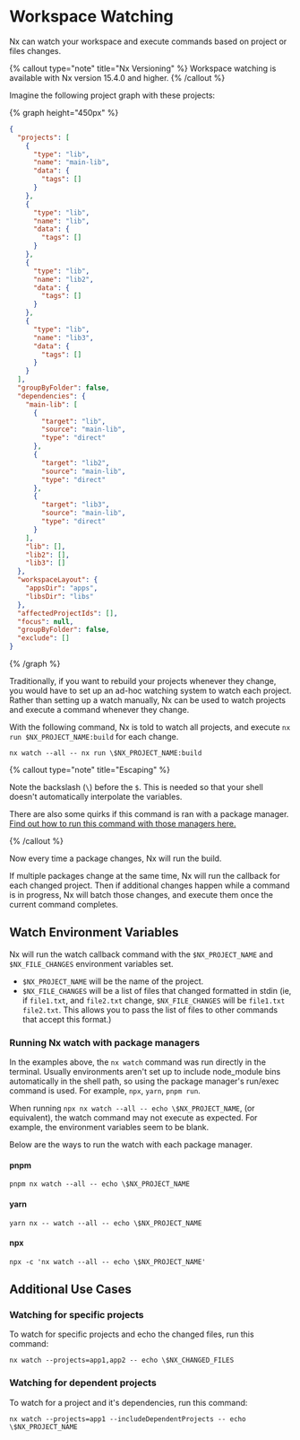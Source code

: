 # Workspace Watching

Nx can watch your workspace and execute commands based on project or files changes.

{% callout type="note" title="Nx Versioning" %}
Workspace watching is available with Nx version 15.4.0 and higher.
{% /callout %}

Imagine the following project graph with these projects:

{% graph height="450px" %}

```json
{
  "projects": [
    {
      "type": "lib",
      "name": "main-lib",
      "data": {
        "tags": []
      }
    },
    {
      "type": "lib",
      "name": "lib",
      "data": {
        "tags": []
      }
    },
    {
      "type": "lib",
      "name": "lib2",
      "data": {
        "tags": []
      }
    },
    {
      "type": "lib",
      "name": "lib3",
      "data": {
        "tags": []
      }
    }
  ],
  "groupByFolder": false,
  "dependencies": {
    "main-lib": [
      {
        "target": "lib",
        "source": "main-lib",
        "type": "direct"
      },
      {
        "target": "lib2",
        "source": "main-lib",
        "type": "direct"
      },
      {
        "target": "lib3",
        "source": "main-lib",
        "type": "direct"
      }
    ],
    "lib": [],
    "lib2": [],
    "lib3": []
  },
  "workspaceLayout": {
    "appsDir": "apps",
    "libsDir": "libs"
  },
  "affectedProjectIds": [],
  "focus": null,
  "groupByFolder": false,
  "exclude": []
}
```

{% /graph %}

Traditionally, if you want to rebuild your projects whenever they change, you would have to set up an ad-hoc watching system to watch each project. Rather than setting up a watch manually, Nx can be used to watch projects and execute a command whenever they change.

With the following command, Nx is told to watch all projects, and execute `nx run $NX_PROJECT_NAME:build` for each change.

```shell
nx watch --all -- nx run \$NX_PROJECT_NAME:build
```

{% callout type="note" title="Escaping" %}

Note the backslash (`\`) before the `$`. This is needed so that your shell doesn't automatically interpolate the variables.

There are also some quirks if this command is ran with a package manager. [Find out how to run this command with those managers here.](#running-nx-watch-with-package-managers)

{% /callout %}

Now every time a package changes, Nx will run the build.

If multiple packages change at the same time, Nx will run the callback for each changed project. Then if additional changes happen while a command is in progress, Nx will batch those changes, and execute them once the current command completes.

## Watch Environment Variables

Nx will run the watch callback command with the `$NX_PROJECT_NAME` and `$NX_FILE_CHANGES` environment variables set.

- `$NX_PROJECT_NAME` will be the name of the project.
- `$NX_FILE_CHANGES` will be a list of files that changed formatted in stdin (ie, if `file1.txt`, and `file2.txt` change, `$NX_FILE_CHANGES` will be `file1.txt file2.txt`. This allows you to pass the list of files to other commands that accept this format.)

### Running Nx watch with package managers

In the examples above, the `nx watch` command was run directly in the terminal. Usually environments aren't set up to include node_module bins automatically in the shell path, so using the package manager's run/exec command is used. For example, `npx`, `yarn`, `pnpm run`.

When running `npx nx watch --all -- echo \$NX_PROJECT_NAME`, (or equivalent), the watch command may not execute as expected. For example, the environment variables seem to be blank.

Below are the ways to run the watch with each package manager.

#### pnpm

```shell
pnpm nx watch --all -- echo \$NX_PROJECT_NAME
```

#### yarn

```shell
yarn nx -- watch --all -- echo \$NX_PROJECT_NAME
```

#### npx

```shell
npx -c 'nx watch --all -- echo \$NX_PROJECT_NAME'
```

## Additional Use Cases

### Watching for specific projects

To watch for specific projects and echo the changed files, run this command:

```shell
nx watch --projects=app1,app2 -- echo \$NX_CHANGED_FILES
```

### Watching for dependent projects

To watch for a project and it's dependencies, run this command:

```shell
nx watch --projects=app1 --includeDependentProjects -- echo \$NX_PROJECT_NAME
```
